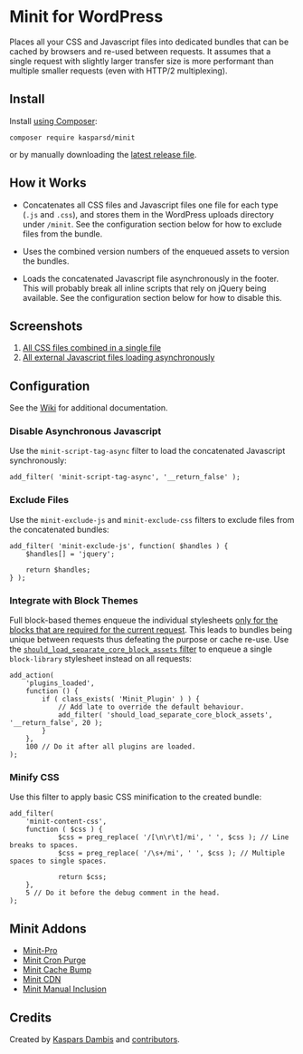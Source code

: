 # Minit for WordPress

Places all your CSS and Javascript files into dedicated bundles that can be cached by browsers and re-used between requests. It assumes that a single request with slightly larger transfer size is more performant than multiple smaller requests (even with HTTP/2 multiplexing).

## Install

Install [using Composer](https://packagist.org/packages/kasparsd/minit):

    composer require kasparsd/minit

or by manually downloading the [latest release file](https://github.com/kasparsd/minit/releases/latest).


## How it Works

- Concatenates all CSS files and Javascript files one file for each type (`.js` and `.css`), and stores them in the WordPress uploads directory under `/minit`. See the configuration section below for how to exclude files from the bundle.

- Uses the combined version numbers of the enqueued assets to version the bundles.

- Loads the concatenated Javascript file asynchronously in the footer. This will probably break all inline scripts that rely on jQuery being available. See the configuration section below for how to disable this.


## Screenshots

1. [All CSS files combined in a single file](screenshot-1.png)
2. [All external Javascript files loading asynchronously](screenshot-2.png)


## Configuration

See the [Wiki](https://github.com/kasparsd/minit/wiki) for additional documentation.

### Disable Asynchronous Javascript

Use the `minit-script-tag-async` filter to load the concatenated Javascript synchronously:

    add_filter( 'minit-script-tag-async', '__return_false' );

### Exclude Files

Use the `minit-exclude-js` and `minit-exclude-css` filters to exclude files from the concatenated bundles:

    add_filter( 'minit-exclude-js', function( $handles ) {
        $handles[] = 'jquery';

        return $handles;
    } );

### Integrate with Block Themes

Full block-based themes enqueue the individual stylesheets [only for the blocks that are required for the current request](https://github.com/WordPress/wordpress-develop/blob/b42f5f95417413ee6b05ef389e21b3a0d61d3370/src/wp-includes/global-styles-and-settings.php#L320-L339). This leads to bundles being unique between requests thus defeating the purpose or cache re-use. Use the [`should_load_separate_core_block_assets` filter](https://developer.wordpress.org/reference/hooks/should_load_separate_core_block_assets/) to enqueue a single `block-library` stylesheet instead on all requests:

    add_action(
        'plugins_loaded',
        function () {
            if ( class_exists( 'Minit_Plugin' ) ) {
                // Add late to override the default behaviour.
                add_filter( 'should_load_separate_core_block_assets', '__return_false', 20 );
            }
        },
        100 // Do it after all plugins are loaded.
    );

### Minify CSS

Use this filter to apply basic CSS minification to the created bundle:

    add_filter(
        'minit-content-css',
        function ( $css ) {
                $css = preg_replace( '/[\n\r\t]/mi', ' ', $css ); // Line breaks to spaces.
                $css = preg_replace( '/\s+/mi', ' ', $css ); // Multiple spaces to single spaces.

                return $css;
        },
        5 // Do it before the debug comment in the head.
    );

## Minit Addons

- [Minit-Pro](https://github.com/markoheijnen/Minit-Pro)
- [Minit Cron Purge](https://github.com/ryanhellyer/minit-cron-purge)
- [Minit Cache Bump](https://github.com/ryanhellyer/minit-cache-bump)
- [Minit CDN](https://github.com/LQ2-apostrophe/minit-cdn)
- [Minit Manual Inclusion](https://github.com/dimadin/minit-manual-inclusion)


## Credits

Created by [Kaspars Dambis](https://kaspars.net) and [contributors](https://github.com/kasparsd/minit/graphs/contributors).
